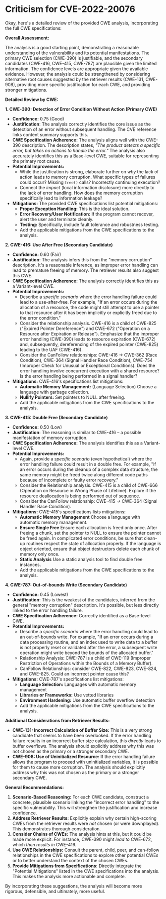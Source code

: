 # Criticism for CVE-2022-20076

Okay, here's a detailed review of the provided CWE analysis, incorporating the full CWE specifications:

**Overall Assessment:**

The analysis is a good starting point, demonstrating a reasonable understanding of the vulnerability and its potential manifestations. The primary CWE selection (CWE-390) is justifiable, and the secondary candidates (CWE-416, CWE-415, CWE-787) are plausible given the limited information. The confidence levels are appropriate given the available evidence. However, the analysis could be strengthened by considering alternative root causes suggested by the retriever results (CWE-131, CWE-908), providing more specific justification for each CWE, and providing stronger mitigations.

**Detailed Review by CWE:**

**1. CWE-390: Detection of Error Condition Without Action (Primary CWE)**

*   **Confidence:** 0.75 (Good)
*   **Justification:** The analysis correctly identifies the core issue as the detection of an error without subsequent handling. The CVE reference links content summary supports this.
*   **CWE Specification Adherence:** The analysis aligns well with the CWE-390 description. The description states, *"The product detects a specific error, but takes no actions to handle the error."*  The analysis also accurately identifies this as a Base-level CWE, suitable for representing the primary root cause.
*   **Potential Improvements:**
    *   While the justification is strong, elaborate further on *why* the lack of action leads to memory corruption. What specific types of failures could occur? Missing `free()` calls? Incorrectly continuing execution?
    *   Connect the *impact* (local information disclosure) more directly to the lack of error handling. How does the memory corruption specifically lead to information leakage?
*   **Mitigations:** The provided CWE specifications list potential mitigations:
    *   **Proper Exception Handling:** This is the ideal solution.
    *   **Error Recovery/User Notification:** If the program cannot recover, alert the user and terminate cleanly.
    *   **Testing:**  Specifically, include fault tolerance and robustness testing.
    * Add the applicable mitigations from the CWE specifications to the analysis.

**2. CWE-416: Use After Free (Secondary Candidate)**

*   **Confidence:** 0.60 (Fair)
*   **Justification:** The analysis infers this from the "memory corruption" description. It's a reasonable inference, as improper error handling can lead to premature freeing of memory. The retriever results also suggest this CWE.
*   **CWE Specification Adherence:** The analysis correctly identifies this as a Variant-level CWE.
*   **Potential Improvements:**
    *   Describe a *specific scenario* where the error handling failure could lead to a use-after-free.  For example, "If an error occurs during the allocation of a resource, the code might still attempt to use a pointer to that resource after it has been implicitly or explicitly freed due to the error condition."
    *   Consider the relationship analysis.  CWE-416 is a child of CWE-825 ("Expired Pointer Dereference") and CWE-672 ("Operation on a Resource after Expiration or Release"). Emphasize that the improper error handling (CWE-390) leads to resource expiration (CWE-672) and, subsequently, dereferencing of the expired pointer (CWE-825) leading to the UAF (CWE-416).
    *   Consider the CanFollow relationships: CWE-416 -> CWE-362 (Race Condition), CWE-364 (Signal Handler Race Condition), CWE-754 (Improper Check for Unusual or Exceptional Conditions). Does the error handling involve concurrent execution with a shared resource? Is the error handling being performed in a signal handler?
*   **Mitigations:**  CWE-416's specifications list mitigations:
    *   **Automatic Memory Management:** (Language Selection) Choose a language with garbage collection.
    *   **Nullify Pointers:** Set pointers to NULL after freeing.
    *   Add the applicable mitigations from the CWE specifications to the analysis.

**3. CWE-415: Double Free (Secondary Candidate)**

*   **Confidence:** 0.50 (Low)
*   **Justification:** The reasoning is similar to CWE-416 – a possible manifestation of memory corruption.
*   **CWE Specification Adherence:**  The analysis identifies this as a Variant-level CWE.
*   **Potential Improvements:**
    *   Again, provide a *specific scenario* (even hypothetical) where the error handling failure could result in a double free.  For example, "If an error occurs during the cleanup of a complex data structure, the same memory might be freed twice along different code paths because of incomplete or faulty error recovery."
    *   Consider the Relationship analysis. CWE-415 is a child of CWE-666 (Operation on Resource in Wrong Phase of Lifetime). Explore if the resource deallocation is being performed out of sequence.
    *   Consider the CanFollow relationship: CWE-415 -> CWE-364 (Signal Handler Race Condition).
*   **Mitigations:** CWE-415's specifications lists mitigations:
    *   **Automatic Memory Management** Choose a language with automatic memory management.
    *   **Ensure Single Free** Ensure each allocation is freed only once. After freeing a chunk, set the pointer to NULL to ensure the pointer cannot be freed again. In complicated error conditions, be sure that clean-up routines respect the state of allocation properly. If the language is object oriented, ensure that object destructors delete each chunk of memory only once.
    *   **Static Analysis** Use a static analysis tool to find double free instances.
    *   Add the applicable mitigations from the CWE specifications to the analysis.

**4. CWE-787: Out-of-bounds Write (Secondary Candidate)**

*   **Confidence:** 0.45 (Lowest)
*   **Justification:** This is the weakest of the candidates, inferred from the general "memory corruption" description. It's possible, but less directly linked to the error handling failure.
*   **CWE Specification Adherence:** Correctly identified as a Base-level CWE.
*   **Potential Improvements:**
    *   Describe a *specific scenario* where the error handling could lead to an out-of-bounds write. For example, "If an error occurs during a data processing routine, and an index used to write data to a buffer is not properly reset or validated after the error, a subsequent write operation might write beyond the bounds of the allocated buffer."
    *   Relationship Analysis: CWE-787 is a child of CWE-119 (Improper Restriction of Operations within the Bounds of a Memory Buffer).
    *  CanFollow Relationships: consider CWE-822, CWE-823, CWE-824, and CWE-825. Could an incorrect pointer cause this?
*   **Mitigations:** CWE-787's specifications list mitigations:
     *   **Language Selection:** Languages with automatic memory management
     *   **Libraries or Frameworks:** Use vetted libraries
     *   **Environment Hardening:** Use automatic buffer overflow detection
    *   Add the applicable mitigations from the CWE specifications to the analysis.

**Additional Considerations from Retriever Results:**

*   **CWE-131: Incorrect Calculation of Buffer Size:** This is a very strong candidate that seems to have been overlooked. If the error handling failure results in an incorrect buffer size calculation, this *directly* leads to buffer overflows. The analysis should explicitly address why this was not chosen as the primary or a stronger secondary CWE.
*   **CWE-908: Use of Uninitialized Resource:** If the error handling failure allows the program to proceed with uninitialized variables, it is possible for them to cause more corruption. The analysis should explicitly address why this was not chosen as the primary or a stronger secondary CWE.

**General Recommendations:**

1.  **Scenario-Based Reasoning:** For each CWE candidate, construct a concrete, plausible scenario linking the "incorrect error handling" to the specific vulnerability.  This will strengthen the justification and increase confidence.
2.  **Address Retriever Results:** Explicitly explain why certain high-scoring CWEs from the retriever results were *not* chosen (or were downplayed). This demonstrates thorough consideration.
3.  **Consider Chains of CWEs:** The analysis hints at this, but it could be made more explicit. For instance, CWE-390 might *lead to* CWE-672, which *then results in* CWE-416.
4.  **Use CWE Relationships:** Consult the parent, child, peer, and can-follow relationships in the CWE specifications to explore other potential CWEs or to better understand the context of the chosen CWEs.
5.  **Provide Mitigations from Specifications:** Directly integrate the "Potential Mitigations" listed in the CWE specifications into the analysis. This makes the analysis more actionable and complete.

By incorporating these suggestions, the analysis will become more rigorous, defensible, and ultimately, more useful.